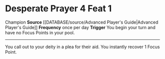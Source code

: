 ﻿---
actions: '[free-action]'
feat: Desperate Prayer
frequency: once per day
id: '1664'
level: '1'
name: Desperate Prayer
rarity: Common
source: '[[DATABASE/source/Advanced Player''s Guide|Advanced Player''s Guide]]'
trait:
- '[[DATABASE/trait/Champion|Champion]]'
trigger: You begin your turn and have no Focus Points in your pool.
type: Feat

---
# Desperate Prayer <span class="action-icon">4</span> <span class="item-type">Feat 1</span>

<span class="item-trait">Champion</span>
**Source** [[DATABASE/source/Advanced Player's Guide|Advanced Player's Guide]] 
**Frequency** once per day
**Trigger** You begin your turn and have no Focus Points in your pool.

---
You call out to your deity in a plea for their aid. You instantly recover 1 Focus Point.